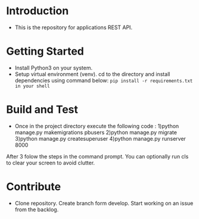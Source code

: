 # Introduction 
- This is the repository for applications REST API. 

# Getting Started
- Install Python3 on your system. 
- Setup virtual environment (venv). cd to the directory and install dependencies using command below: ```pip install -r requirements.txt in your shell```


# Build and Test
- Once in the project directory execute the following code :
1)python manage.py makemigrations pbusers
2)python manage.py migrate
3)python manage.py createsuperuser
4)python manage.py runserver 8000

After 3 folow the steps in the command prompt.
You can optionally run cls to clear your screen to avoid clutter.

# Contribute
- Clone repository. Create branch form develop. Start working on an issue from the backlog. 